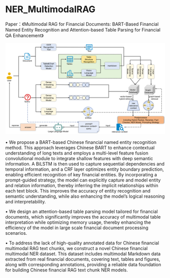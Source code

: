 # NER_MultimodalRAG
Paper：《Multimodal RAG for Financial Documents: BART-Based Financial Named Entity Recognition and Attention-based Table Parsing for Financial QA Enhancement》

![image](model_architecture.png)

• We propose a BART-based Chinese financial named entity recognition method. This approach leverages Chinese BART to enhance contextual understanding of long texts and employs a multi-level feature fusion convolutional module to integrate shallow features with deep semantic information. A BiLSTM is then used to capture sequential dependencies and temporal information, and a CRF layer optimizes entity boundary prediction, enabling efficient recognition of key financial entities. By incorporating a prompt-guided strategy, the model can explicitly capture and model entity and relation information, thereby inferring the implicit relationships within each text block. This improves the accuracy of entity recognition and semantic understanding, while also enhancing the model’s logical reasoning and interpretability.

• We design an attention-based table parsing model tailored for financial documents, which significantly improves the accuracy of multimodal table interpretation while optimizing memory usage, thereby enhancing the efficiency of the model in large scale financial document processing scenarios.

• To address the lack of high-quality annotated data for Chinese financial multimodal RAG text chunks, we construct a novel Chinese financial multimodal NER dataset. This dataset includes multimodal Markdown data extracted from real financial documents, covering text, tables and figures, along with corresponding annotations, providing a reliable data foundation for building Chinese financial RAG text chunk NER models.
